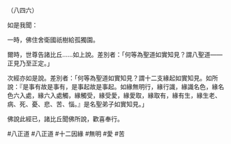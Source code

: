 （八四六）

如是我聞：

一時，佛住舍衛國祇樹給孤獨園。

爾時，世尊告諸比丘……如上說。差別者：「何等為聖道如實知見？謂八聖道——正見乃至正定。」

次經亦如是說。差別者：「何等為聖道如實知見？謂十二支緣起如實知見。如所說：『是事有故是事有，是事起故是事起。如緣無明行，緣行識，緣識名色，緣名色六入處，緣六入處觸，緣觸受，緣受愛，緣愛取，緣取有，緣有生，緣生老、病、死、憂、悲、苦、惱。』是名聖弟子如實知見。」

佛說此經已，諸比丘聞佛所說，歡喜奉行。



#八正道
#八正道
#十二因緣
#無明
#愛
#苦
